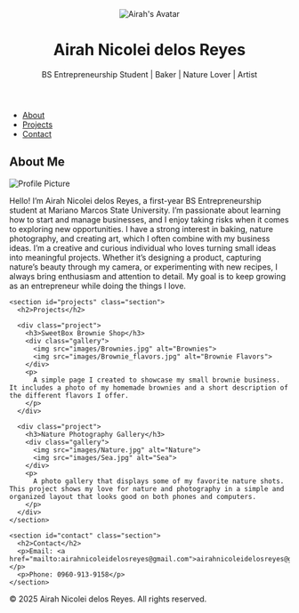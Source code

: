 
<html lang="en">
<head>
  <meta charset="UTF-8" />
  <meta name="viewport" content="width=device-width, initial-scale=1.0"/>
  <title>Airah Nicolei delos Reyes</title>
  <link rel="stylesheet" href="style.css"/>
</head>
<body>

  <header>
    <div class="header-content">
      <img src="images/avatar.jpg" alt="Airah's Avatar" class="avatar-header">
      <div>
        <h1>Airah Nicolei delos Reyes</h1>
        <p class="tagline">BS Entrepreneurship Student | Baker | Nature Lover | Artist</p>
      </div>
    </div>
  </header>

  <nav>
    <ul>
      <li><a href="#about">About</a></li>
      <li><a href="#projects">Projects</a></li>
      <li><a href="#contact">Contact</a></li>
    </ul>
  </nav>

  <main>
    <section id="about" class="section">
      <h2>About Me</h2>
      <img src="images/Avatar.jpg" alt="Profile Picture" class="profile-img">
      <p>
        Hello! I’m Airah Nicolei delos Reyes, a first-year BS Entrepreneurship student at Mariano Marcos State University. 
        I’m passionate about learning how to start and manage businesses, and I enjoy taking risks when it comes to exploring new opportunities. 
        I have a strong interest in baking, nature photography, and creating art, which I often combine with my business ideas. 
        I’m a creative and curious individual who loves turning small ideas into meaningful projects. 
        Whether it’s designing a product, capturing nature’s beauty through my camera, or experimenting with new recipes, I always bring enthusiasm and attention to detail. 
        My goal is to keep growing as an entrepreneur while doing the things I love.
      </p>
    </section>

    <section id="projects" class="section">
      <h2>Projects</h2>

      <div class="project">
        <h3>SweetBox Brownie Shop</h3>
        <div class="gallery">
          <img src="images/Brownies.jpg" alt="Brownies">
          <img src="images/Brownie_flavors.jpg" alt="Brownie Flavors">
        </div>
        <p>
          A simple page I created to showcase my small brownie business. It includes a photo of my homemade brownies and a short description of the different flavors I offer.
        </p>
      </div>

      <div class="project">
        <h3>Nature Photography Gallery</h3>
        <div class="gallery">
          <img src="images/Nature.jpg" alt="Nature">
          <img src="images/Sea.jpg" alt="Sea">
        </div>
        <p>
          A photo gallery that displays some of my favorite nature shots. This project shows my love for nature and photography in a simple and organized layout that looks good on both phones and computers.
        </p>
      </div>
    </section>

    <section id="contact" class="section">
      <h2>Contact</h2>
      <p>Email: <a href="mailto:airahnicoleidelosreyes@gmail.com">airahnicoleidelosreyes@gmail.com</a></p>
      <p>Phone: 0960-913-9158</p>
    </section>
  </main>

  <footer>
    <p>&copy; 2025 Airah Nicolei delos Reyes. All rights reserved.</p>
  </footer>

</body>
</html>
